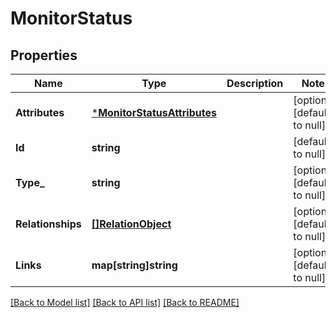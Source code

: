 # MonitorStatus

## Properties
Name | Type | Description | Notes
------------ | ------------- | ------------- | -------------
**Attributes** | [***MonitorStatusAttributes**](MonitorStatusAttributes.md) |  | [optional] [default to null]
**Id** | **string** |  | [default to null]
**Type_** | **string** |  | [optional] [default to null]
**Relationships** | [**[]RelationObject**](RelationObject.md) |  | [optional] [default to null]
**Links** | **map[string]string** |  | [optional] [default to null]

[[Back to Model list]](../README.md#documentation-for-models) [[Back to API list]](../README.md#documentation-for-api-endpoints) [[Back to README]](../README.md)



